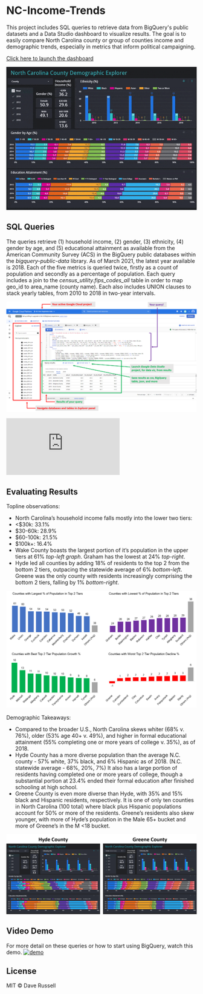 # NC-Income-Trends
This project includes SQL queries to retrieve data from BigQuery's public datasets and a Data Studio dashboard to visualize results. The goal is to easily compare North Carolina county or group of counties income and demographic trends, especially in metrics that inform political campaigning.

[Click here to launch the dashboard](https://datastudio.google.com/u/0/reporting/fa3cd195-27dd-4c64-a36f-5c16c17effe2)

![dashboard_gif](https://github.com/drussel4/NC-Income-Trends/blob/main/img/dashboard_gif.gif?raw=true)

## SQL Queries
The queries retrieve (1) household income, (2) gender, (3) ethnicity, (4) gender by age, and (5) educational attainment as available from the American Community Survey (ACS) in the BigQuery public databases within the <i>bigquery-public-data</i> library. As of March 2021, the latest year available is 2018. Each of the five metrics is queried twice, firstly as a count of population and secondly as a percentage of population. Each query includes a join to the <i>census_utility.fips_codes_all</i> table in order to map geo_id to area_name (county name). Each also includes UNION clauses to stack yearly tables, from 2010 to 2018 in two-year intervals.

![bigquery_navigation](https://github.com/drussel4/NC-Income-Trends/blob/main/img/bigquery_navigation.png?raw=true)

![Here is the SQL query to tier household income by residents making less than $30k, $30-60k, $60-100k, and $100k+ as a percent of the population.](https://github.com/drussel4/NC-Income-Trends/blob/eb835a1fc6ad46de13bc59c1b3080de115bcafa8/district_profile_queries.sql#L654-L726)

## Evaluating Results
Topline observations:
- North Carolina’s household income falls mostly into the lower two tiers:
 - <$30k: 33.1%
 - $30-60k: 28.9%
 - $60-100k: 21.5%
 - $100k+: 16.4%
- Wake County boasts the largest portion of it’s population in the upper tiers at 61% <i>top-left graph</i>. Graham has the lowest at 24% <i>top-right</i>.
- Hyde led all counties by adding 18% of residents to the top 2 from the bottom 2 tiers, outpacing the statewide average of 6% <i>bottom-left</i>. Greene was the only county with residents increasingly comprising the bottom 2 tiers, falling by 1% <i>bottom-right</i>.

![income_trends_graphs](https://github.com/drussel4/NC-Income-Trends/blob/main/img/income_trends_graphs.png?raw=true)

Demographic Takeaways:
- Compared to the broader U.S., North Carolina skews whiter (68% v. 76%), older (53% age 40+ v. 49%), and higher in formal educational attainment (55% completing one or more years of college v. 35%), as of 2018.
- Hyde County has a more diverse population than the average N.C. county - 57% white, 37% black, and 6% Hispanic as of 2018. (N.C. statewide average - 68%, 20%, 7%) It also has a large portion of residents having completed one or more years of college, though a substantial portion at 23.4% ended their formal education after finished schooling at high school.
- Greene County is even more diverse than Hyde, with 35% and 15% black and Hispanic residents, respectively. It is one of only ten counties in North Carolina (100 total) where black plus Hispanic populations account for 50% or more of the residents. Greene’s residents also skew younger, with more of Hyde’s population in the Male 65+ bucket and more of Greene’s in the M <18 bucket.

![hyde_vs_greene_counties](https://github.com/drussel4/NC-Income-Trends/blob/main/img/hyde_vs_greene_counties.png?raw=true)

## Video Demo

For more detail on these queries or how to start using BigQuery, watch this demo. [![demo](https://img.youtube.com/vi/fWxivjXf82s/0.jpg)](https://www.youtube.com/watch?v=fWxivjXf82s)

## License

MIT © Dave Russell
